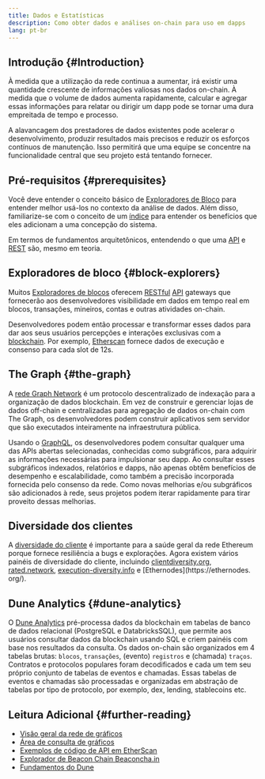 ```yaml
---
title: Dados e Estatísticas
description: Como obter dados e análises on-chain para uso em dapps
lang: pt-br
---
```


## Introdução {#Introduction}

À medida que a utilização da rede continua a aumentar, irá existir uma quantidade crescente de informações valiosas nos dados on-chain. À medida que o volume de dados aumenta rapidamente, calcular e agregar essas informações para relatar ou dirigir um dapp pode se tornar uma dura empreitada de tempo e processo.

A alavancagem dos prestadores de dados existentes pode acelerar o desenvolvimento, produzir resultados mais precisos e reduzir os esforços contínuos de manutenção. Isso permitirá que uma equipe se concentre na funcionalidade central que seu projeto está tentando fornecer.

## Pré-requisitos {#prerequisites}

Você deve entender o conceito básico de [Exploradores de Bloco](/developers/docs/data-and-analytics/block-explorers/) para entender melhor usá-los no contexto da análise de dados. Além disso, familiarize-se com o conceito de um [índice](/glossary/#index) para entender os benefícios que eles adicionam a uma concepção do sistema.

Em termos de fundamentos arquitetônicos, entendendo o que uma [API](https://www.wikipedia.org/wiki/API) e [REST](https://www.wikipedia.org/wiki/Representational_state_transfer) são, mesmo em teoria.

## Exploradores de bloco {#block-explorers}

Muitos [Exploradores de blocos](/developers/docs/data-and-analytics/block-explorers/) oferecem [RESTful](https://www.wikipedia.org/wiki/Representational_state_transfer) [API](https://www.wikipedia.org/wiki/API) gateways que fornecerão aos desenvolvedores visibilidade em dados em tempo real em blocos, transações, mineiros, contas e outras atividades on-chain.

Desenvolvedores podem então processar e transformar esses dados para dar aos seus usuários percepções e interações exclusivas com a [blockchain](/glossary/#blockchain). Por exemplo, [Etherscan](https://etherscan.io) fornece dados de execução e consenso para cada slot de 12s.

## The Graph {#the-graph}

A [rede Graph Network](https://thegraph.com/) é um protocolo descentralizado de indexação para a organização de dados blockchain. Em vez de construir e gerenciar lojas de dados off-chain e centralizadas para agregação de dados on-chain com The Graph, os desenvolvedores podem construir aplicativos sem servidor que são executados inteiramente na infraestrutura pública.

Usando o [GraphQL](https://graphql.org/), os desenvolvedores podem consultar qualquer uma das APIs abertas selecionadas, conhecidas como subgráficos, para adquirir as informações necessárias para impulsionar seu dapp. Ao consultar esses subgráficos indexados, relatórios e dapps, não apenas obtêm benefícios de desempenho e escalabilidade, como também a precisão incorporada fornecida pelo consenso da rede. Como novas melhorias e/ou subgráficos são adicionados à rede, seus projetos podem iterar rapidamente para tirar proveito dessas melhorias.

## Diversidade dos clientes

A [diversidade do cliente](/developers/docs/nodes-and-clients/client-diversity/) é importante para a saúde geral da rede Ethereum porque fornece resiliência a bugs e explorações. Agora existem vários painéis de diversidade do cliente, incluindo [clientdiversity.org](https://clientdiversity.org/), [rated.network](rated.network), [execution-diversity.info](https://execution-diversity.info/) e [Ethernodes](https://ethernodes. org/).

## Dune Analytics {#dune-analytics}

O [Dune Analytics](https://dune.com/) pré-processa dados da blockchain em tabelas de banco de dados relacional (PostgreSQL e DatabricksSQL), que permite aos usuários consultar dados da blockchain usando SQL e criem painéis com base nos resultados da consulta. Os dados on-chain são organizados em 4 tabelas brutas: `blocos`, `transações`, (evento) `registros` e (chamada) `traços`. Contratos e protocolos populares foram decodificados e cada um tem seu próprio conjunto de tabelas de eventos e chamadas. Essas tabelas de eventos e chamadas são processadas e organizadas em abstração de tabelas por tipo de protocolo, por exemplo, dex, lending, stablecoins etc.

## Leitura Adicional {#further-reading}

- [Visão geral da rede de gráficos](https://thegraph.com/docs/en/about/network/)
- [Área de consulta de gráficos](https://thegraph.com/explorer/subgraph/graphprotocol/graph-network-mainnet?version=current)
- [Exemplos de código de API em EtherScan](https://etherscan.io/apis#contracts)
- [Explorador de Beacon Chain Beaconcha.in](https://beaconcha.in)
- [Fundamentos do Dune](https://docs.dune.com/#dune-basics)
